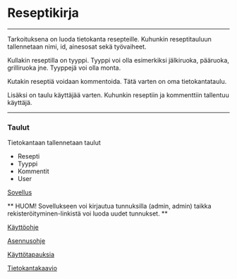 # Reseptikirja  

  
***
  
Tarkoituksena on luoda tietokanta resepteille. Kuhunkin reseptitauluun tallennetaan nimi, id, ainesosat sekä työvaiheet.

Kullakin reseptilla on tyyppi. Tyyppi voi olla esimerkiksi jälkiruoka, pääruoka, grilliruoka jne. Tyyppejä voi olla monta.

Kutakin reseptiä voidaan kommentoida. Tätä varten on oma tietokantataulu.

Lisäksi on taulu käyttäjää varten. Kuhunkin reseptiin ja kommenttiin tallentuu käyttäjä.

***  

### Taulut  
Tietokantaan tallennetaan taulut  
* Resepti
* Tyyppi
* Kommentit  
* User  
  


[Sovellus](https://reseptikirja.herokuapp.com/)  

** HUOM! Sovellukseen voi kirjautua tunnuksilla (admin, admin) taikka rekisteröityminen-linkistä voi luoda uudet tunnukset. **  

[Käyttöohje](https://github.com/Themis1/reseptikirja/blob/master/dokumentaatio/kayttoohje.md)  

[Asennusohje](https://github.com/Themis1/reseptikirja/blob/master/dokumentaatio/asennusohje.md)  

[Käyttötapauksia](https://github.com/Themis1/reseptikirja/blob/master/dokumentaatio/user_stories.md)  

[Tietokantakaavio](https://github.com/Themis1/reseptikirja/blob/master/dokumentaatio/reseptikirja_tietokantakaavio_alustava.png)
